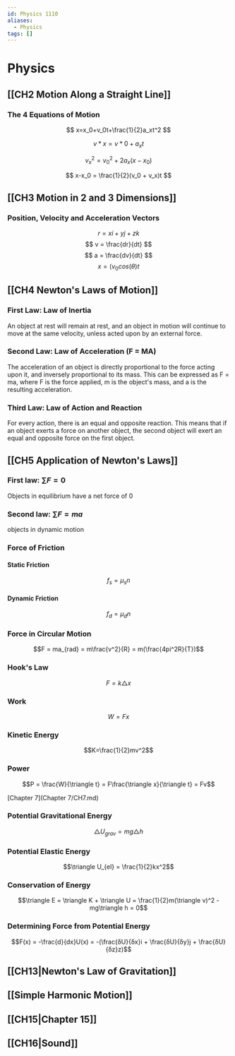 ```yaml
---
id: Physics 1110
aliases:
  - Physics
tags: []
---
```


# Physics

## [[CH2 Motion Along a Straight Line]]

### The 4 Equations of Motion

$$ x=x_0+v_0t+\frac{1}{2}a_xt^2 $$

$$ v*x = v*{0}+a_xt $$

$$ v_x^2 = v_0^2 + 2a_x(x-x_0) $$

$$ x-x_0 = \frac{1}{2}(v_0 + v_x)t $$

## [[CH3 Motion in 2 and 3 Dimensions]]

### Position, Velocity and Acceleration Vectors

$$ r=xi + yj+zk $$
$$ v = \frac{dr}{dt} $$
$$ a = \frac{dv}{dt} $$
$$ x = (v_0cos(\theta)t $$

## [[CH4 Newton's Laws of Motion]]

### First Law: Law of Inertia

An object at rest will remain at rest, and an object in motion will continue to move at the same velocity, unless acted upon by an external force.

### Second Law: Law of Acceleration (F = MA)

The acceleration of an object is directly proportional to the force acting upon it, and inversely proportional to its mass. This can be expressed as F = ma, where F is the force applied, m is the object's mass, and a is the resulting acceleration.

### Third Law: Law of Action and Reaction

For every action, there is an equal and opposite reaction. This means that if an object exerts a force on another object, the second object will exert an equal and opposite force on the first object.

## [[CH5 Application of Newton's Laws]]

### First law: $\sum F = 0$

Objects in equilibrium have a net force of 0

### Second law: $\sum F = ma$

objects in dynamic motion

### Force of Friction

#### Static Friction

$$f_s = µ_s n$$

#### Dynamic Friction

$$f_d = µ_d n$$

### Force in Circular Motion

$$F = ma_{rad} = m\frac{v^2}{R} = m(\frac{4pi^2R}{T})$$

### Hook's Law

$$F = k\triangle x$$

### Work

$$W = Fx$$

### Kinetic Energy

$$K=\frac{1}{2}mv^2$$

### Power

$$P = \frac{W}{\triangle t} = F\frac{\triangle x}{\triangle t} = Fv$$

[Chapter 7](Chapter 7/CH7.md)

### Potential Gravitational Energy

$$\triangle U_{grav} = mg\triangle h$$

### Potential Elastic Energy

$$\triangle U_{el} = \frac{1}{2}kx^2$$

### Conservation of Energy

$$\triangle E = \triangle K + \triangle U = \frac{1}{2}m(\triangle v)^2 - mg\triangle h = 0$$

### Determining Force from Potential Energy

$$F(x) = -\frac{d}{dx}U(x) = -(\frac{δU}{δx}i + \frac{δU}{δy}j + \frac{δU}{δz}z)$$

## [[CH13|Newton's Law of Gravitation]]

## [[Simple Harmonic Motion]]

## [[CH15|Chapter 15]]

## [[CH16|Sound]]

